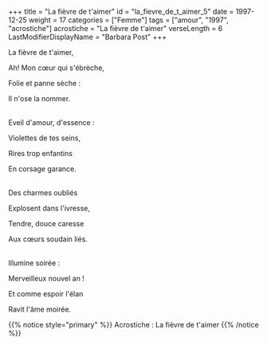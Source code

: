+++
title = "La fièvre de t'aimer"
id = "la_fievre_de_t_aimer_5"
date = 1997-12-25
weight = 17
categories = ["Femme"]
tags = ["amour", "1997", "acrostiche"]
acrostiche = "La fièvre de t'aimer"
verseLength = 6
LastModifierDisplayName = "Barbara Post"
+++

La fièvre de t'aimer,

Ah! Mon cœur qui s'ébrèche,

Folie et panne sèche :

Il n'ose la nommer.

 \
Eveil d'amour, d'essence :

Violettes de tes seins,

Rires trop enfantins

En corsage garance.

 \
Des charmes oubliés

Explosent dans l'ivresse,

Tendre, douce caresse

Aux cœurs soudain liés.

 \
Illumine soirée :

Merveilleux nouvel an !

Et comme espoir l'élan

Ravit l'âme moirée.

{{% notice style="primary" %}}
Acrostiche : La fièvre de t'aimer
{{% /notice %}}
